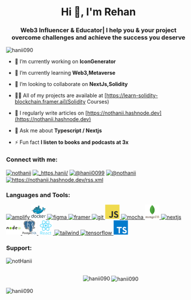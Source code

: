 <h1 align="center">Hi 👋, I'm Rehan</h1>
<h3 align="center">Web3 Influencer & Educator| I help you & your project overcome challenges and achieve the success you deserve</h3>

<p align="left"> <img src="https://komarev.com/ghpvc/?username=hanii090&label=Profile%20views&color=0e75b6&style=flat" alt="hanii090" /> </p>


- 🔭 I’m currently working on **IconGenerator**

- 🌱 I’m currently learning **Web3,Metaverse**

- 👯 I’m looking to collaborate on **NextJs,Solidity**

- 👨‍💻 All of my projects are available at [https://learn-solidity-blockchain.framer.ai](Solidity Courses)

- 📝 I regularly write articles on [https://nothanii.hashnode.dev](https://nothanii.hashnode.dev)

- 💬 Ask me about **Typescript / Nextjs**

- ⚡ Fun fact **I listen to books and podcasts at 3x**

<h3 align="left">Connect with me:</h3>
<p align="left">
<a href="https://dev.to/nothanii" target="blank"><img align="center" src="https://raw.githubusercontent.com/rahuldkjain/github-profile-readme-generator/master/src/images/icons/Social/devto.svg" alt="nothanii" height="30" width="40" /></a>
<a href="https://instagram.com/_https.hanii/" target="blank"><img align="center" src="https://raw.githubusercontent.com/rahuldkjain/github-profile-readme-generator/master/src/images/icons/Social/instagram.svg" alt="_https.hanii/" height="30" width="40" /></a>
<a href="https://hashnode.com/@hanii0099" target="blank"><img align="center" src="https://raw.githubusercontent.com/rahuldkjain/github-profile-readme-generator/master/src/images/icons/Social/hashnode.svg" alt="@hanii0099" height="30" width="40" /></a>
<a href="https://medium.com/@nothanii" target="blank"><img align="center" src="https://raw.githubusercontent.com/rahuldkjain/github-profile-readme-generator/master/src/images/icons/Social/medium.svg" alt="@nothanii" height="30" width="40" /></a>
<a href="/https://nothanii.hashnode.dev/rss.xml" target="blank"><img align="center" src="https://raw.githubusercontent.com/rahuldkjain/github-profile-readme-generator/master/src/images/icons/Social/rss.svg" alt="https://nothanii.hashnode.dev/rss.xml" height="30" width="40" /></a>
</p>

<h3 align="left">Languages and Tools:</h3>
<p align="left"> <a href="https://aws.amazon.com/amplify/" target="_blank" rel="noreferrer"> <img src="https://docs.amplify.aws/assets/logo-dark.svg" alt="amplify" width="40" height="40"/> </a> <a href="https://www.docker.com/" target="_blank" rel="noreferrer"> <img src="https://raw.githubusercontent.com/devicons/devicon/master/icons/docker/docker-original-wordmark.svg" alt="docker" width="40" height="40"/> </a> <a href="https://www.figma.com/" target="_blank" rel="noreferrer"> <img src="https://www.vectorlogo.zone/logos/figma/figma-icon.svg" alt="figma" width="40" height="40"/> </a> <a href="https://www.framer.com/" target="_blank" rel="noreferrer"> <img src="https://www.vectorlogo.zone/logos/framer/framer-icon.svg" alt="framer" width="40" height="40"/> </a> <a href="https://git-scm.com/" target="_blank" rel="noreferrer"> <img src="https://www.vectorlogo.zone/logos/git-scm/git-scm-icon.svg" alt="git" width="40" height="40"/> </a> <a href="https://developer.mozilla.org/en-US/docs/Web/JavaScript" target="_blank" rel="noreferrer"> <img src="https://raw.githubusercontent.com/devicons/devicon/master/icons/javascript/javascript-original.svg" alt="javascript" width="40" height="40"/> </a> <a href="https://mochajs.org" target="_blank" rel="noreferrer"> <img src="https://www.vectorlogo.zone/logos/mochajs/mochajs-icon.svg" alt="mocha" width="40" height="40"/> </a> <a href="https://www.mongodb.com/" target="_blank" rel="noreferrer"> <img src="https://raw.githubusercontent.com/devicons/devicon/master/icons/mongodb/mongodb-original-wordmark.svg" alt="mongodb" width="40" height="40"/> </a> <a href="https://nextjs.org/" target="_blank" rel="noreferrer"> <img src="https://cdn.worldvectorlogo.com/logos/nextjs-2.svg" alt="nextjs" width="40" height="40"/> </a> <a href="https://nodejs.org" target="_blank" rel="noreferrer"> <img src="https://raw.githubusercontent.com/devicons/devicon/master/icons/nodejs/nodejs-original-wordmark.svg" alt="nodejs" width="40" height="40"/> </a> <a href="https://www.postgresql.org" target="_blank" rel="noreferrer"> <img src="https://raw.githubusercontent.com/devicons/devicon/master/icons/postgresql/postgresql-original-wordmark.svg" alt="postgresql" width="40" height="40"/> </a> <a href="https://reactjs.org/" target="_blank" rel="noreferrer"> <img src="https://raw.githubusercontent.com/devicons/devicon/master/icons/react/react-original-wordmark.svg" alt="react" width="40" height="40"/> </a> <a href="https://tailwindcss.com/" target="_blank" rel="noreferrer"> <img src="https://www.vectorlogo.zone/logos/tailwindcss/tailwindcss-icon.svg" alt="tailwind" width="40" height="40"/> </a> <a href="https://www.tensorflow.org" target="_blank" rel="noreferrer"> <img src="https://www.vectorlogo.zone/logos/tensorflow/tensorflow-icon.svg" alt="tensorflow" width="40" height="40"/> </a> <a href="https://www.typescriptlang.org/" target="_blank" rel="noreferrer"> <img src="https://raw.githubusercontent.com/devicons/devicon/master/icons/typescript/typescript-original.svg" alt="typescript" width="40" height="40"/> </a> </p>

<h3 align="left">Support:</h3>
<p><a href="https://www.buymeacoffee.com/notHanii"> <img align="left" src="https://cdn.buymeacoffee.com/buttons/v2/default-yellow.png" height="50" width="210" alt="notHanii" /></a></p><br><br>

<p><img align="left" src="https://github-readme-stats.vercel.app/api/top-langs?username=hanii090&show_icons=true&locale=en&layout=compact" alt="hanii090" /></p>

<p>&nbsp;<img align="center" src="https://github-readme-stats.vercel.app/api?username=hanii090&show_icons=true&locale=en" alt="hanii090" /></p>

<p><img align="center" src="https://github-readme-streak-stats.herokuapp.com/?user=hanii090&" alt="hanii090" /></p>
